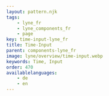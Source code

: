 ```yaml
---
layout: pattern.njk
tags: 
    - lyne_fr
    - lyne_components_fr
    - page
key: time-input-lyne_fr
title: Time-Input
parent: components-lyne_fr
image: lyne/overview/time-input.webp
keywords: Time, Input
order: 470
availablelanguages: 
    - de
    - en
---
```


